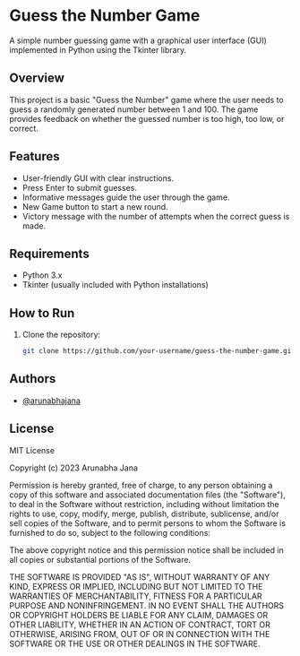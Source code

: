 # Guess the Number Game

A simple number guessing game with a graphical user interface (GUI) implemented in Python using the Tkinter library.

## Overview

This project is a basic "Guess the Number" game where the user needs to guess a randomly generated number between 1 and 100. The game provides feedback on whether the guessed number is too high, too low, or correct.

## Features

- User-friendly GUI with clear instructions.
- Press Enter to submit guesses.
- Informative messages guide the user through the game.
- New Game button to start a new round.
- Victory message with the number of attempts when the correct guess is made.

## Requirements

- Python 3.x
- Tkinter (usually included with Python installations)

## How to Run

1. Clone the repository:

   ```bash
   git clone https://github.com/your-username/guess-the-number-game.git

## Authors

- [@arunabhajana](https://github.com/arunabhajana)


## License

MIT License

Copyright (c) 2023 Arunabha Jana

Permission is hereby granted, free of charge, to any person obtaining a copy
of this software and associated documentation files (the "Software"), to deal
in the Software without restriction, including without limitation the rights
to use, copy, modify, merge, publish, distribute, sublicense, and/or sell
copies of the Software, and to permit persons to whom the Software is
furnished to do so, subject to the following conditions:

The above copyright notice and this permission notice shall be included in all
copies or substantial portions of the Software.

THE SOFTWARE IS PROVIDED "AS IS", WITHOUT WARRANTY OF ANY KIND, EXPRESS OR
IMPLIED, INCLUDING BUT NOT LIMITED TO THE WARRANTIES OF MERCHANTABILITY,
FITNESS FOR A PARTICULAR PURPOSE AND NONINFRINGEMENT. IN NO EVENT SHALL THE
AUTHORS OR COPYRIGHT HOLDERS BE LIABLE FOR ANY CLAIM, DAMAGES OR OTHER
LIABILITY, WHETHER IN AN ACTION OF CONTRACT, TORT OR OTHERWISE, ARISING FROM,
OUT OF OR IN CONNECTION WITH THE SOFTWARE OR THE USE OR OTHER DEALINGS IN THE
SOFTWARE.

